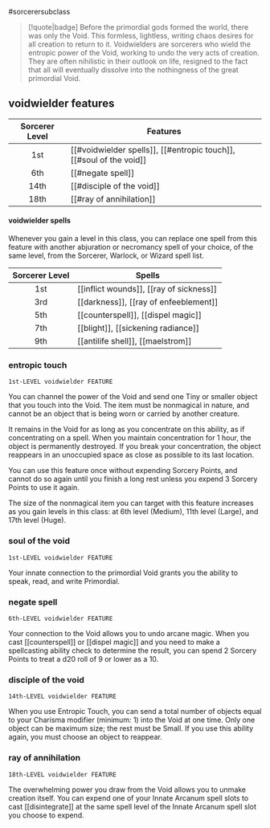 #sorcerersubclass

> [!quote|badge] 
> Before the primordial gods formed the world, there was only the Void. This formless, lightless, writing chaos desires for all creation to return to it. Voidwielders are sorcerers who wield the entropic power of the Void, working to undo the very acts of creation. They are often nihilistic in their outlook on life, resigned to the fact that all will eventually dissolve into the nothingness of the great primordial Void.
## voidwielder features
| **Sorcerer Level** | **Features**                                                        |
| :----------------: | ------------------------------------------------------------------- |
|        1st         | [[#voidwielder spells]], [[#entropic touch]], [[#soul of the void]] |
|        6th         | [[#negate spell]]                                                   |
|        14th        | [[#disciple of the void]]                                           |
|        18th        | [[#ray of annihilation]]                                            |
#### voidwielder spells
Whenever you gain a level in this class, you can replace one spell from this feature with another abjuration or necromancy spell of your choice, of the same level, from the Sorcerer, Warlock, or Wizard spell list.

| **Sorcerer Level** | **Spells**                              |
| :----------------: | --------------------------------------- |
|        1st         | [[inflict wounds]], [[ray of sickness]] |
|        3rd         | [[darkness]], [[ray of enfeeblement]]   |
|        5th         | [[counterspell]], [[dispel magic]]      |
|        7th         | [[blight]], [[sickening radiance]]      |
|        9th         | [[antilife shell]], [[maelstrom]]       |
### entropic touch
`1st-LEVEL voidwielder FEATURE`

You can channel the power of the Void and send one Tiny or smaller object that you touch into the Void. The item must be nonmagical in nature, and cannot be an object that is being worn or carried by another creature.

It remains in the Void for as long as you concentrate on this ability, as if concentrating on a spell. When you maintain concentration for 1 hour, the object is permanently destroyed. If you break your concentration, the object reappears in an unoccupied space as close as possible to its last location.

You can use this feature once without expending Sorcery Points, and cannot do so again until you finish a long rest unless you expend 3 Sorcery Points to use it again.

The size of the nonmagical item you can target with this feature increases as you gain levels in this class: at 6th level (Medium), 11th level (Large), and 17th level (Huge).
### soul of the void
`1st-LEVEL voidwielder FEATURE`

Your innate connection to the primordial Void grants you the ability to speak, read, and write Primordial.
### negate spell
`6th-LEVEL voidwielder FEATURE`

Your connection to the Void allows you to undo arcane magic. When you cast [[counterspell]] or [[dispel magic]] and you need to make a spellcasting ability check to determine the result, you can spend 2 Sorcery Points to treat a d20 roll of 9 or lower as a 10.
### disciple of the void
`14th-LEVEL voidwielder FEATURE`

When you use Entropic Touch, you can send a total number of objects equal to your Charisma modifier (minimum: 1) into the Void at one time. Only one object can be maximum size; the rest must be Small. If you use this ability again, you must choose an object to reappear.
### ray of annihilation
`18th-LEVEL voidwielder FEATURE`

The overwhelming power you draw from the Void allows you to unmake creation itself. You can expend one of your Innate Arcanum spell slots to cast [[disintegrate]] at the same spell level of the Innate Arcanum spell slot you choose to expend.
